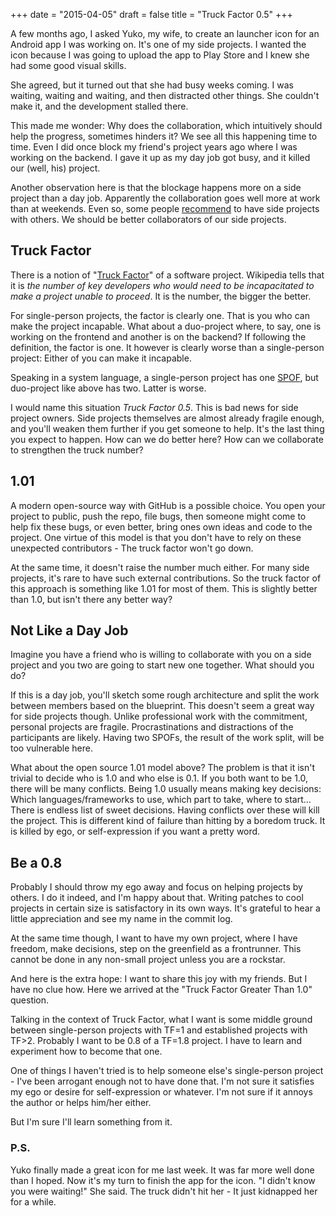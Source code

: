 +++
date = "2015-04-05"
draft = false
title = "Truck Factor 0.5"
+++

A few months ago, I asked Yuko, my wife, to create an launcher icon for an Android app I was working on.
It's one of my side projects. I wanted the icon because
I was going to upload the app to Play Store and
I knew she had some good visual skills.

She agreed, but it turned out that she had busy weeks coming. 
I was waiting, waiting and waiting, and then distracted other things.
She couldn't make it, and the development stalled there.

This made me wonder: Why does the collaboration, which intuitively should help the progress, sometimes hinders it?
We see all this happening time to time.
Even I did once block my friend's project years ago where I was working on the backend.
I gave it up as my day job got busy, and it killed our (well, his) project.

Another observation here is that the blockage happens more on a side project than a day job. Apparently the collaboration goes well more at work than at weekends. Even so,
some people [recommend](http://programmer-hek.blogspot.com/2014/11/as-programmers-why-we-never-finish-our.html) to have side projects with others.
We should be better collaborators of our side projects.

## Truck Factor

There is a notion of "[Truck Factor](http://en.wikipedia.org/wiki/Bus_factor)" of a software project. Wikipedia tells that it is *the number of key developers who would need to be incapacitated to make a project unable to proceed*. It is the number, the bigger the better.

For single-person projects, the factor is clearly one. That is you who can make the project incapable. What about a duo-project where, to say, one is working on the frontend and another is on the backend?
If following the definition, the factor is one. It however is clearly worse than a single-person project: Either of you can make it incapable.

Speaking in a system language, a single-person project has one [SPOF](http://en.wikipedia.org/wiki/Single_point_of_failure),
but duo-project like above has two. Latter is worse.

I would name this situation *Truck Factor 0.5*. This is bad news for side project owners.
Side projects themselves are almost already fragile enough, and you'll weaken them further if you get someone to help. It's the last thing you expect to happen.
How can we do better here? How can we collaborate to strengthen the truck number?

## 1.01

A modern open-source way with GitHub is a possible choice.
You open your project to public, push the repo, file bugs, then someone might come to help fix these bugs, or even better, bring ones own ideas and code to the project.
One virtue of this model is that you don't have to rely on these unexpected contributors - The truck factor won't go down.

At the same time, it doesn't raise the number much either. For many side projects, it's rare to have such external contributions. So the truck factor of this approach is something like 1.01 for most of them. This is slightly better than 1.0, but isn't there any better way?

## Not Like a Day Job

Imagine you have a friend who is willing to collaborate with you on a side project and you two are going to start new one together. What should you do?

If this is a day job, you'll sketch some rough architecture and split the work between members based on the blueprint. This doesn't seem a great way for side projects though.
Unlike professional work with the commitment, personal projects are fragile.
Procrastinations and distractions of the participants are likely. Having two SPOFs, the result of the work split, will be too vulnerable here.

What about the open source 1.01 model above? The problem is that it isn't trivial to decide who is 1.0 and who else is 0.1. If you both want to be 1.0, there will be many conflicts.
Being 1.0 usually means making key decisions: Which languages/frameworks to use, which part to take, where to start... There is endless list of sweet decisions. Having conflicts over these will kill the project. This is different kind of failure than hitting by a boredom truck. It is killed by ego, or self-expression if you want a pretty word.

## Be a 0.8

Probably I should throw my ego away and focus on helping projects by others. I do it indeed, and I'm happy about that. Writing patches to cool projects in certain size is satisfactory in its own ways. It's grateful to hear a little appreciation and see my name in the commit log.

At the same time though, I want to have my own project, where I have freedom, make decisions, step on the greenfield as a frontrunner. This cannot be done in any non-small project unless you are a rockstar.

And here is the extra hope: I want to share this joy with my friends. But I have no clue how. Here we arrived at the "Truck Factor Greater Than 1.0" question.

Talking in the context of Truck Factor, what I want is some middle ground between single-person projects with TF=1 and established projects with TF>2.
Probably I want to be 0.8 of a TF=1.8 project. I have to learn and experiment how to become that one.

One of things I haven't tried is to help someone else's single-person project - I've been arrogant enough not to have done that. I'm not sure it satisfies my ego or desire for self-expression or whatever. I'm not sure if it annoys the author or helps him/her either.

But I'm sure I'll learn something from it.

### P.S.

Yuko finally made a great icon for me last week.
It was far more well done than I hoped. Now it's my turn to finish the app for the icon.
"I didn't know you were waiting!" She said.
The truck didn't hit her - It just kidnapped her for a while.

